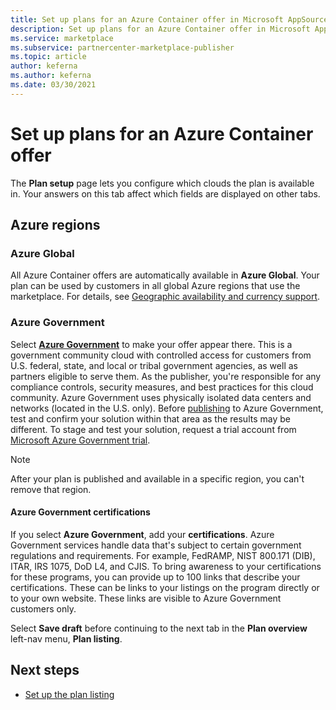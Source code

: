 ```yaml
---
title: Set up plans for an Azure Container offer in Microsoft AppSource.
description: Set up plans for an Azure Container offer in Microsoft AppSource.
ms.service: marketplace 
ms.subservice: partnercenter-marketplace-publisher
ms.topic: article
author: keferna
ms.author: keferna
ms.date: 03/30/2021
---
```


# Set up plans for an Azure Container offer

The **Plan setup** page lets you configure which clouds the plan is available in. Your answers on this tab affect which fields are displayed on other tabs.

## Azure regions

### Azure Global

All Azure Container offers are automatically available in **Azure Global**.  Your plan can be used by customers in all global Azure regions that use the marketplace. For details, see [Geographic availability and currency support](marketplace-geo-availability-currencies.md).

### Azure Government

Select **[Azure Government](../azure-government/documentation-government-welcome.md)** to make your offer appear there. This is a government community cloud with controlled access for customers from U.S. federal, state, and local or tribal government agencies, as well as partners eligible to serve them. As the publisher, you're responsible for any compliance controls, security measures, and best practices for this cloud community. Azure Government uses physically isolated data centers and networks (located in the U.S. only). Before [publishing](../azure-government/documentation-government-manage-marketplace-partners.md) to Azure Government, test and confirm your solution within that area as the results may be different. To stage and test your solution, request a trial account from [Microsoft Azure Government trial](https://azure.microsoft.com/global-infrastructure/government/request/).

> [!NOTE]
> After your plan is published and available in a specific region, you can't remove that region.

#### Azure Government certifications

If you select **Azure Government**, add your **certifications**. Azure Government services handle data that's subject to certain government regulations and requirements. For example, FedRAMP, NIST 800.171 (DIB), ITAR, IRS 1075, DoD L4, and CJIS. To bring awareness to your certifications for these programs, you can provide up to 100 links that describe your certifications. These can be links to your listings on the program directly or to your own website. These links are visible to Azure Government customers only.

Select **Save draft** before continuing to the next tab in the **Plan overview** left-nav menu, **Plan listing**.

## Next steps

- [Set up the plan listing](azure-container-plan-listing.md)
